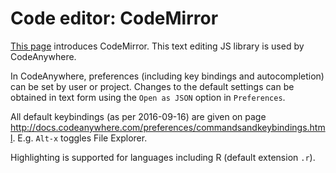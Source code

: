 # Code editor: CodeMirror

[This page](http://web.mit.edu/xavid/Public/bazki/lib/ext/codemirror/) introduces CodeMirror.
This text editing JS library is used by CodeAnywhere.

In CodeAnywhere, preferences (including key bindings and autocompletion) can be set by user or project.
Changes to the default settings can be obtained in text form using the `Open as JSON` option in `Preferences`.

All default keybindings (as per 2016-09-16) are given on page <http://docs.codeanywhere.com/preferences/commandsandkeybindings.html>.
E.g. `Alt-x` toggles File Explorer.

Highlighting is supported for languages including R (default extension `.r`).
